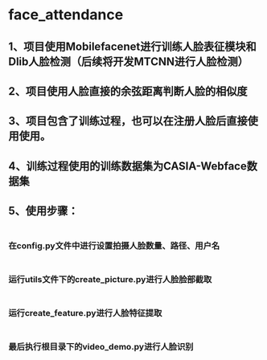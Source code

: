 # face_attendance
## 1、项目使用Mobilefacenet进行训练人脸表征模块和Dlib人脸检测（后续将开发MTCNN进行人脸检测）
## 2、项目使用人脸直接的余弦距离判断人脸的相似度
## 3、项目包含了训练过程，也可以在注册人脸后直接使用使用。
## 4、训练过程使用的训练数据集为CASIA-Webface数据集
## 5、使用步骤：
   ### <br>在config.py文件中进行设置拍摄人脸数量、路径、用户名</br>
   ### <br>运行utils文件下的create_picture.py进行人脸脸部截取</br>
   ### <br>运行create_feature.py进行人脸特征提取</br>
   ### <br>最后执行根目录下的video_demo.py进行人脸识别</br>

